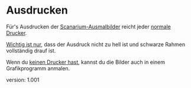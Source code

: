 # Ausdrucken

Für's Ausdrucken der [Scanarium-Ausmalbilder](#scanarium-coloring-pages) reicht jeder [normale Drucker](#printer).

[Wichtig ist nur](#printing-tips), dass der Ausdruck nicht zu hell ist und schwarze Rahmen vollständig drauf ist.

Wenn du [keinen Drucker hast](#no-printer), kannst du die Bilder auch in einem Grafikprogramm anmalen.

version: 1.001
